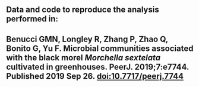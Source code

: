 ## Data and code to reproduce the analysis performed in:

## Benucci GMN, Longley R, Zhang P, Zhao Q, Bonito G, Yu F. Microbial communities associated with the black morel _Morchella sextelata_ cultivated in greenhouses. PeerJ. 2019;7:e7744. Published 2019 Sep 26. [doi:10.7717/peerj.7744](https://www.ncbi.nlm.nih.gov/pmc/articles/PMC6766373/)


